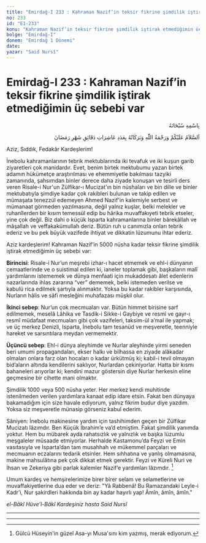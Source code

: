 ```yaml
---
title: "Emirdağ-I 233 : Kahraman Nazif’in teksir fikrine şimdilik iştirak etmediğimin üç sebebi var"
no: 233
id: "E1-233"
konu: "Kahraman Nazif’in teksir fikrine şimdilik iştirak etmediğimin üç sebebi var"
bolge: "Emirdağ-I"
donem: "Emirdağ 1 Dönemi"
date: 
yazar: "Said Nursî"
---
```


# Emirdağ-I 233 : Kahraman Nazif’in teksir fikrine şimdilik iştirak etmediğimin üç sebebi var

<p class="arabic" dir="rtl" title="Meal: “Her türlü noksan sıfatlardan yüce olan Allah’ın adıyla.”">بِاسْمِهِ سُبْحَانَهُ</p>

<p class="arabic" dir="rtl" title="Meal: “Ramazan ayının dakikalarının aşireleri adedince Allah’ın selamı, rahmeti ve bereketleri üzerinize olsun.”">اَلسَّلاَمُ عَلَيْكُمْ وَرَحْمَةُ اللّٰهِ وَبَرَكَاتُهُ بِعَدَدِ عَاشِرَاتِ دَقَائِقِ شَهْرِ رَمَضَانَ</p>

Aziz, Sıddık, Fedakâr Kardeşlerim!

İnebolu kahramanlarının tebrik mektublarında iki tevafuk ve iki kuşun garib ziyaretleri çok manidardır. Evet, benim birtek mektubumu yazan birtek adamın hükümetçe araştırılması ve ehemmiyetle bakılması tazyiki zamanında, şahsımdan binler derece daha ziyade konuşan ve tesirli ders veren Risale-i Nur'un Zülfikar-ı Mucizat'ın bin nüshaları ve bin dille ve binler mektubatıyla şimdiye kadar çok rakibleri bulunan ve takip edilen ve mümaşata tenezzül edemeyen Ahmed Nazif'in kalemiyle serbest ve mümanaat görmeden yazılmasına, değil yalnız kuşlar, belki melekler ve ruhanîlerden bir kısım temessül edip bu hârika muvaffakıyeti tebrik etseler, yine çok değil. Biz dahi o küçük Isparta kahramanlarına binler bârekâllah ve mâşallah ve veffakakümullah deriz. Bütün ruh u canımızla onları tebrik ederiz ve bu pek büyük vazifede ihtiyat ve dikkatin lüzumunu ihtar ederiz.

Aziz kardeşlerim! Kahraman Nazif’in 5000 nüsha kadar teksir fikrine şimdilik iştirak etmediğimin üç sebebi var:

**Birincisi**: Risale-i Nur’un meşrebi izhar-ı hacet etmemek ve ehl-i dünyanın cemaatlerinde ve o suistimal edilen ki, ianeler toplamak gibi, başkaların malî yardımlarını istememek ve dünya menfaati için mukaddesatı âlet edenlerin nazarlarında ihlas zararına “ver” dememek, belki istemeden verilse ve kabulü rica edilmek şartıyla alınmaktır. Yoksa bu kadar rakibler karşısında, Nurların hâlis ve sâfi mesleğini muhafazası müşkil olur.

**İkinci sebep**: Nur’un çok mecmuaları var. Bütün himmet birisine sarf edilmemek, meselâ Lâhika ve Tasdik-i Sikke-i Gaybiye ve resmî ve gayr-ı resmî müdafaat mecmuaları gibi çok vazifeleri, taksim-ül a’mal ile yapmak; ve üç merkez Denizli, Isparta, İnebolu tam tesanüd ve meşveretle, teenniyle hareket ve sarsıntılara meydan vermemektir.

**Üçüncü sebep**: Ehl-i dünya aleyhimde ve Nurlar aleyhinde yirmi seneden beri umumi propagandaları, ekser halkı ve bilhassa en ziyade alâkadar olmaları onlara farz olan hocaları o kadar ürkütmüş ki; kabil-i tevil olmayan bid’aların altında kendilerini saklıyor, Nurlardan çekiniyorlar. Hatta bir kısmı bahaneleri arıyorlar ki; kendini mazur göstersin diye Nurlar herkesin eline geçmesine bir cihette mani olmaktır.

Şimdilik 1000 veya 500 nüsha yeter. Her merkez kendi muhitinde istenilmeden verilen yardımlara kanaat edip idare etsin. Fakat ben dünyaya bakamadığım için size havale ediyorum, yalnız fikrim budur diye yazdım. Yoksa siz meşveretle münasip görseniz kabul ederim.

Sâniyen: İnebolu makinesine yardım için tashihimden geçen bir Zülfikar Mucizatı lâzımdır. Ben Küçük İbrahim’e va’d etmiştim. Fakat şimdilik yanımda yoktur. Hem bu mübarek ayda rahatsızlık ve yalnızlık ve başka lüzumlu meşgaleler müsaade etmiyorlar. Herhalde Kastamonu’da Feyzi ve Emin vasıtasıyla ve Isparta’dan tam musahhah ve mükemmel parçaları ve mecmuanın eczalarını tedarik etsinler. Hem sıhhatına ve yanlış olmamasına, makine mahsulâtına pek çok dikkat etmek gerektir. Feyzi ve Küreli Nuri ve İhsan ve Zekeriya gibi parlak kalemler Nazif’e yardımları lâzımdır. [^1]

Umum kardeş ve hemşirelerimize birer birer selam ve selametlerine ve muvaffakiyetlerine dua eder ve deriz: "Yâ Rabbenâ! Bu Ramazandaki Leyle-i Kadr’i, Nur şakirdleri hakkında bin ay kadar hayırlı yap! Âmîn, âmîn, âmîn."

*el-Bâkî Hüve’l-Bâkî*
*Kardeşiniz hasta*
*Said Nursî*

***

***
[^1]: Gülcü Hüseyin'in güzel Asa-yı Musa'sını kim yazmış, merak ediyorum.
